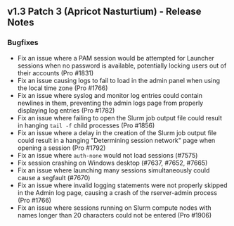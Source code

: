 ## v1.3 Patch 3 (Apricot Nasturtium) - Release Notes

### Bugfixes

- Fix an issue where a PAM session would be attempted for Launcher sessions when no password is available, potentially locking users out of their accounts (Pro #1831)
- Fix an issue causing logs to fail to load in the admin panel when using the local time zone (Pro #1766)
- Fix an issue where syslog and monitor log entries could contain newlines in them, preventing the admin logs page from properly displaying log entries (Pro #1782)
- Fix an issue where failing to open the Slurm job output file could result in hanging `tail -f` child processes (Pro #1856)
- Fix an issue where a delay in the creation of the Slurm job output file could result in a hanging "Determining session network" page when opening a session (Pro #1792)
- Fix an issue where `auth-none` would not load sessions (#7575)
- Fix session crashing on Windows desktop (#7637, #7652, #7665)
- Fix an issue where launching many sessions simultaneously could cause a segfault (#7670)
- Fix an issue where invalid logging statements were not properly skipped in the Admin log page, causing a crash of the rserver-admin process (Pro #1766)
- Fix an issue where sessions running on Slurm compute nodes with names longer than 20 characters could not be entered (Pro #1906)
